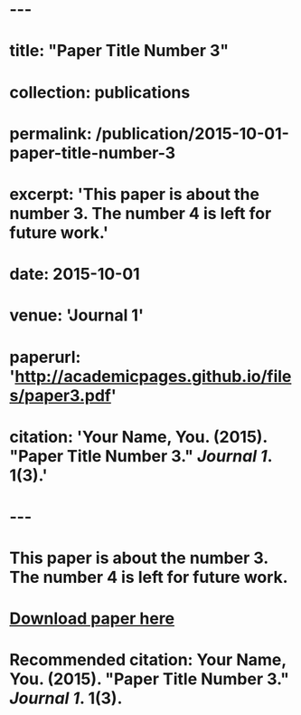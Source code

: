 # ---
# title: "Paper Title Number 3"
# collection: publications
# permalink: /publication/2015-10-01-paper-title-number-3
# excerpt: 'This paper is about the number 3. The number 4 is left for future work.'
# date: 2015-10-01
# venue: 'Journal 1'
# paperurl: 'http://academicpages.github.io/files/paper3.pdf'
# citation: 'Your Name, You. (2015). &quot;Paper Title Number 3.&quot; <i>Journal 1</i>. 1(3).'
# ---
# This paper is about the number 3. The number 4 is left for future work.
# 
# [Download paper here](http://academicpages.github.io/files/paper3.pdf)
# 
# Recommended citation: Your Name, You. (2015). "Paper Title Number 3." <i>Journal 1</i>. 1(3).